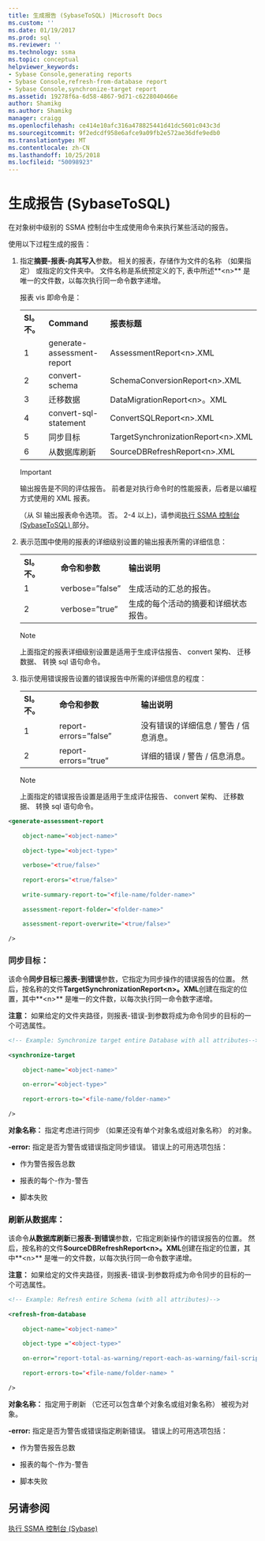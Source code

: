 ```yaml
---
title: 生成报告 (SybaseToSQL) |Microsoft Docs
ms.custom: ''
ms.date: 01/19/2017
ms.prod: sql
ms.reviewer: ''
ms.technology: ssma
ms.topic: conceptual
helpviewer_keywords:
- Sybase Console,generating reports
- Sybase Console,refresh-from-database report
- Sybase Console,synchronize-target report
ms.assetid: 19278f6a-6d58-4867-9d71-c6228040466e
author: Shamikg
ms.author: Shamikg
manager: craigg
ms.openlocfilehash: ce414e10afc316a478825441d41dc5601c043c3d
ms.sourcegitcommit: 9f2edcdf958e6afce9a09fb2e572ae36dfe9edb0
ms.translationtype: MT
ms.contentlocale: zh-CN
ms.lasthandoff: 10/25/2018
ms.locfileid: "50098923"
---
```

# <a name="generating-reports-sybasetosql"></a>生成报告 (SybaseToSQL)
在对象树中级别的 SSMA 控制台中生成使用命令来执行某些活动的报告。  
  
使用以下过程生成的报告：  
  
1.  指定**摘要-报表-向其写入**参数。 相关的报表，存储作为文件的名称 （如果指定） 或指定的文件夹中。 文件名称是系统预定义的下, 表中所述**&lt;n&gt;** 是唯一的文件数，以每次执行同一命令数字递增。  
  
    报表 vis 即命令是：  
  
    ||||  
    |-|-|-|  
    |**Sl。不。**|**Command**|**报表标题**|  
    |1|generate-assessment-report|AssessmentReport&lt;n&gt;.XML|  
    |2|convert-schema|SchemaConversionReport&lt;n&gt;.XML|  
    |3|迁移数据|DataMigrationReport&lt;n&gt;。XML|  
    |4|convert-sql-statement|ConvertSQLReport&lt;n&gt;.XML|  
    |5|同步目标|TargetSynchronizationReport&lt;n&gt;.XML|  
    |6|从数据库刷新|SourceDBRefreshReport&lt;n&gt;.XML|  
  
    > [!IMPORTANT]  
    > 输出报告是不同的评估报告。 前者是对执行命令时的性能报表，后者是以编程方式使用的 XML 报表。  
  
    （从 Sl 输出报表命令选项。 否。 2-4 以上)，请参阅[执行 SSMA 控制台&#40;SybaseToSQL&#41; ](../../ssma/sybase/executing-the-ssma-console-sybasetosql.md)部分。  
  
2.  表示范围中使用的报表的详细级别设置的输出报表所需的详细信息：  
  
    ||||  
    |-|-|-|  
    |**Sl。不。**|**命令和参数**|**输出说明**|  
    |1|verbose=”false”|生成活动的汇总的报告。|  
    |2|verbose=”true”|生成的每个活动的摘要和详细状态报告。|  
  
    > [!NOTE]  
    > 上面指定的报表详细级别设置是适用于生成评估报告、 convert 架构、 迁移数据、 转换 sql 语句命令。  
  
3.  指示使用错误报告设置的错误报告中所需的详细信息的程度：  
  
    ||||  
    |-|-|-|  
    |**Sl。不。**|**命令和参数**|**输出说明**|  
    |1|report-errors=”false”|没有错误的详细信息 / 警告 / 信息消息。|  
    |2|report-errors=”true”|详细的错误 / 警告 / 信息消息。|  
  
    > [!NOTE]  
    > 上面指定的错误报告设置是适用于生成评估报告、 convert 架构、 迁移数据、 转换 sql 语句命令。  
  
```xml  
<generate-assessment-report  
  
    object-name="<object-name>"  
  
    object-type="<object-type>"  
  
    verbose="<true/false>"  
  
    report-erors="<true/false>"  
  
    write-summary-report-to="<file-name/folder-name>"  
  
    assessment-report-folder="<folder-name>"  
  
    assessment-report-overwrite="<true/false>"  
  
/>  
```  
  
### <a name="synchronize-target"></a>同步目标：  
该命令**同步目标**已**报表-到错误**参数，它指定为同步操作的错误报告的位置。 然后，按名称的文件**TargetSynchronizationReport&lt;n&gt;。XML**创建在指定的位置，其中**&lt;n&gt;** 是唯一的文件数，以每次执行同一命令数字递增。  
  
**注意：** 如果给定的文件夹路径，则报表-错误-到参数将成为命令同步的目标的一个可选属性。  
  
```xml  
<!-- Example: Synchronize target entire Database with all attributes-->  
  
<synchronize-target  
  
    object-name="<object-name>"  
  
    on-error="<object-type>"  
  
    report-errors-to="<file-name/folder-name>"  
  
/>  
```  
**对象名称：** 指定考虑进行同步 （如果还没有单个对象名或组对象名称） 的对象。  
  
**-error:** 指定是否为警告或错误指定同步错误。 错误上的可用选项包括：  
  
-   作为警告报告总数  
  
-   报表的每个-作为-警告  
  
-   脚本失败  
  
### <a name="refresh-from-database"></a>刷新从数据库：  
该命令**从数据库刷新**已**报表-到错误**参数，它指定刷新操作的错误报告的位置。 然后，按名称的文件**SourceDBRefreshReport&lt;n&gt;。XML**创建在指定的位置，其中**&lt;n&gt;** 是唯一的文件数，以每次执行同一命令数字递增。  
  
**注意：** 如果给定的文件夹路径，则报表-错误-到参数将成为命令同步的目标的一个可选属性。  
  
```xml  
<!-- Example: Refresh entire Schema (with all attributes)-->  
  
<refresh-from-database  
  
    object-name="<object-name>"  
  
    object-type ="<object-type>"  
  
    on-error="report-total-as-warning/report-each-as-warning/fail-script"  
  
    report-errors-to="<file-name/folder-name> "  
  
/>  
```  
**对象名称：** 指定用于刷新 （它还可以包含单个对象名或组对象名称） 被视为对象。  
  
**-error:** 指定是否为警告或错误指定刷新错误。 错误上的可用选项包括：  
  
-   作为警告报告总数  
  
-   报表的每个-作为-警告  
  
-   脚本失败  
  
## <a name="see-also"></a>另请参阅  
[执行 SSMA 控制台 (Sybase)](http://msdn.microsoft.com/ea8950b7-fabc-4aa4-89f8-9573a2617d70)  
  
